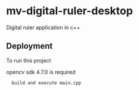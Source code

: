 
# mv-digital-ruler-desktop

Digital ruler application in c++


## Deployment

To run this project 

opencv sdk 4.7.0 is required



```bash
  build and execute main.cpp
```

